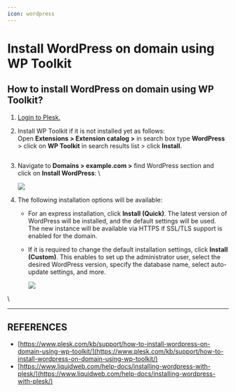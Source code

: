 ```yaml
---
icon: wordpress
---
```


# Install WordPress on domain using WP Toolkit

## How to install WordPress on domain using WP Toolkit?

1. [Login to Plesk.](https://plesk-new.zendesk.com/hc/en-us/articles/12377667582743-How-to-login-to-Plesk-)
2.  Install WP Toolkit if it is not installed yet as follows:\
    Open **Extensions > Extension catalog >** in search box type **WordPress** > click on **WP Toolkit** in search results list > click **Install**.

    <img src="https://support.plesk.com/hc/article_attachments/12377524004503/wp_toolkit_1.PNG" alt="" data-size="original">
3.  Navigate to **Domains > example.com >** find WordPress section and click on **Install WordPress**: \


    [![](https://support.plesk.com/hc/article_attachments/12377539444119/10.png)](https://support.plesk.com/hc/article_attachments/12377539444119/10.png)
4. The following installation options will be available:
   * For an express installation, click **Install (Quick)**. The latest version of WordPress will be installed, and the default settings will be used. The new instance will be available via HTTPS if SSL/TLS support is enabled for the domain.
   *   If it is required to change the default installation settings, click **Install (Custom)**. This enables to set up the administrator user, select the desired WordPress version, specify the database name, select auto-update settings, and more.

       [![](https://docs.plesk.com/en-US/onyx/administrator-guide/images/79654.png)](https://docs.plesk.com/en-US/onyx/administrator-guide/images/79654.png%20data-rel=)

\


***

## REFERENCES

* [https://www.plesk.com/kb/support/how-to-install-wordpress-on-domain-using-wp-toolkit/](https://www.plesk.com/kb/support/how-to-install-wordpress-on-domain-using-wp-toolkit/)
* [https://www.liquidweb.com/help-docs/installing-wordpress-with-plesk/](https://www.liquidweb.com/help-docs/installing-wordpress-with-plesk/)
